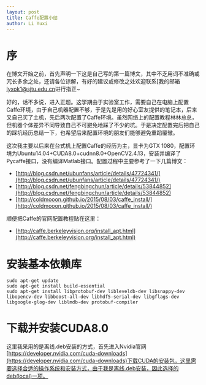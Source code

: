 ```yaml
---
layout: post
title: Caffe配置小结
author: Li Yuxi
---
```


# 序
在博文开始之前，首先声明一下这是自己写的第一篇博文，其中不乏用词不准确或冗长多余之处，还请各位谅解，有好的建议或修改之处欢迎联系[我的邮箱[lyxok1@sjtu.edu.cn](lyxok1@sjtu.edu.cn)进行指正~

好的，话不多说，进入正题。这学期由于实验室工作，需要自己在电脑上配置Caffe环境，由于自己机器配置不够，于是先是用的好心室友提供的笔记本，后来又自己买了主机，先后两次配置了Caffe环境。虽然网络上的配置教程林林总总，但机器个体差异不同导致自己不可避免地踩了不少的坑。于是决定配置完后把自己的踩坑经历总结一下，也希望后来配置环境的朋友们能够避免重蹈覆辙。

这次我主要以后来在台式机上配置Caffe的经历为主，显卡为GTX 1080，配置环境为Ubuntu14.04+CUDA8.0+cudnn8.0+OpenCV2.4.13，安装并编译了Pycaffe接口，没有编译Matlab接口。配置过程中主要参考了一下几篇博文：
* [http://blog.csdn.net/ubunfans/article/details/47724341/](http://blog.csdn.net/ubunfans/article/details/47724341/)
* [http://blog.csdn.net/fengbingchun/article/details/53844852](http://blog.csdn.net/fengbingchun/article/details/53844852)
* [http://coldmooon.github.io/2015/08/03/caffe_install/](http://coldmooon.github.io/2015/08/03/caffe_install/)

顺便把Caffe的官网配置教程贴在这里：
* [http://caffe.berkeleyvision.org/install_apt.html](http://caffe.berkeleyvision.org/install_apt.html)

# 安装基本依赖库
```shell
sudo apt-get update
sudo apt-get install build-essential 
sudo apt-get install libprotobuf-dev libleveldb-dev libsnappy-dev libopencv-dev libboost-all-dev libhdf5-serial-dev libgflags-dev libgoogle-glog-dev liblmdb-dev protobuf-compiler
```

# 下载并安装CUDA8.0
这里我采用的是离线.deb安装的方式，首先进入Nvidia官网[https://developer.nvidia.com/cuda-downloads](https://developer.nvidia.com/cuda-downloads)下载CUDA的安装包，这里需要选择合适的操作系统和安装方式，由于我是离线.deb安装，因此选择的deb(local)一项。
